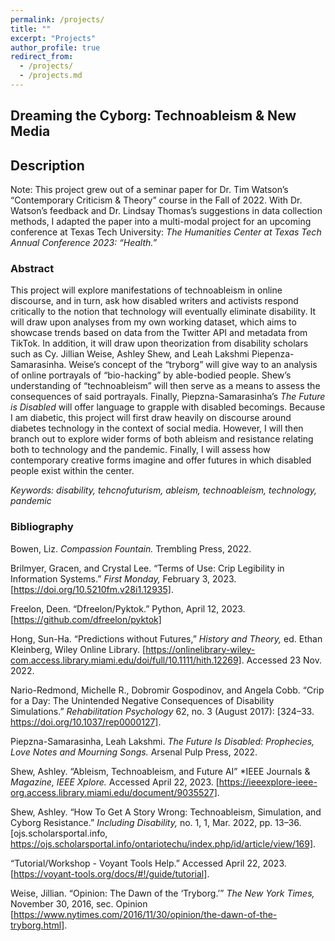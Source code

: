 ```yaml
---
permalink: /projects/
title: ""
excerpt: "Projects"
author_profile: true
redirect_from: 
  - /projects/
  - /projects.md
---
```


## Dreaming the Cyborg: Technoableism & New Media

## Description 

Note: This project grew out of a seminar paper for Dr. Tim Watson’s “Contemporary Criticism & Theory” course in the Fall of 2022. With Dr. Watson’s feedback and Dr. Lindsay Thomas’s suggestions in data collection methods, I adapted the paper into a multi-modal project for an upcoming conference at Texas Tech University: *The Humanities Center at Texas Tech Annual Conference 2023: “Health.”*

### Abstract 
This project will explore manifestations of technoableism in online discourse, and in turn, ask how disabled writers and activists respond critically to the notion that technology will eventually eliminate disability. It will draw upon analyses from my own working dataset, which aims to showcase trends based on data from the Twitter API and metadata from TikTok.  In addition, it will draw upon theorization from disability scholars such as Cy. Jillian Weise, Ashley Shew, and Leah Lakshmi Piepenza-Samarasinha. Weise’s concept of the “tryborg” will give way to an analysis of online portrayals of “bio-hacking” by able-bodied people. Shew’s understanding of “technoableism” will then serve as a means to assess the consequences of said portrayals. Finally, Piepzna-Samarasinha’s *The Future is Disabled* will offer language to grapple with disabled becomings. Because I am diabetic, this project will first draw heavily on discourse around diabetes technology in the context of social media. However, I will then branch out to explore wider forms of both ableism and resistance relating both to technology and the pandemic. Finally, I will assess how contemporary creative forms imagine and offer futures in which disabled people exist within the center. 

*Keywords: disability, tehcnofuturism, ableism, technoableism, technology, pandemic*


### Bibliography 

Bowen, Liz. *Compassion Fountain.* Trembling Press, 2022.

Brilmyer, Gracen, and Crystal Lee. “Terms of Use: Crip Legibility in Information Systems.” *First Monday,* February 3, 2023. 
	[https://doi.org/10.5210fm.v28i1.12935].
  
Freelon, Deen. “Dfreelon/Pyktok.” Python, April 12, 2023. [https://github.com/dfreelon/pyktok]

Hong, Sun-Ha. “Predictions without Futures,” *History and Theory,* ed. Ethan Kleinberg, Wiley Online Library. [https://onlinelibrary-wiley-com.access.library.miami.edu/doi/full/10.1111/hith.12269]. Accessed 23 Nov. 2022.

Nario-Redmond, Michelle R., Dobromir Gospodinov, and Angela Cobb. “Crip for a Day: The Unintended Negative Consequences of Disability Simulations.” *Rehabilitation Psychology* 62, no. 3 (August 2017): [324–33. https://doi.org/10.1037/rep0000127].

Piepzna-Samarasinha, Leah Lakshmi. *The Future Is Disabled: Prophecies, Love Notes and Mourning Songs.* Arsenal Pulp Press, 2022.

Shew, Ashley. “Ableism, Technoableism, and Future AI” *IEEE Journals & *Magazine, IEEE Xplore.* Accessed April 22, 2023. [https://ieeexplore-ieee-org.access.library.miami.edu/document/9035527].

Shew, Ashley.  “How To Get A Story Wrong: Technoableism, Simulation, and Cyborg Resistance.” *Including Disability,* no. 1, 1, Mar. 2022, pp. 13–36. [ojs.scholarsportal.info, https://ojs.scholarsportal.info/ontariotechu/index.php/id/article/view/169].

“Tutorial/Workshop - Voyant Tools Help.” Accessed April 22, 2023. [https://voyant-tools.org/docs/#!/guide/tutorial].

Weise, Jillian. “Opinion: The Dawn of the ‘Tryborg.’” *The New York Times,* November 30, 2016, sec. Opinion [https://www.nytimes.com/2016/11/30/opinion/the-dawn-of-the-tryborg.html].


